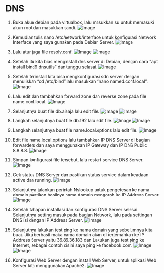 # DNS

1. Buka akun debian pada virtualbox, lalu masukkan su untuk memasuki akun root dan masukkan sandi. ![Image](1.png)

2. Kemudian tulis nano /etc/network/interface untuk konfigurasi Network Interface yang saya gunakan pada Debian Server. ![Image](2.png)
  
3. Lalu atur juga file resolv.conf. ![Image](3.png)
![Image](31.png)
4. Setelah itu kita bias menginstall dns server di Debian, dengan cara “apt install bind9 dnsutils” dan tunggu selasai. ![Image](4.png)

5. Setelah terinstall kita bisa mengkonfigurasi sdn server dengan menuliskan “cd /etc/bind” lalu masukkan “nano named.conf.local”. ![Image](5.png)

6. Lalu edit dan tambahkan forward zone dan reverse zone pada file name.conf.local. ![Image](6.png)

7. Selanjutnya buat file db.aiaaja lalu edit file. ![Image](7.png)
![Image](71.png)

8. Langkah selanjutnya buat file db.192 lalu edit file. ![Image](8.png)
![Image](81.png)

9. Langkah selanjutnya buat file name.local.options lalu edit file. ![Image](9.png)

10. Edit file name.local.options lalu tambahkan IP DNS Server di bagian forwarders dan saya menggunakan IP Gateway dan IP DNS Public 8.8.8.8. ![Image](10.png)

11. Simpan konfigurasi file tersebut, lalu restart service DNS Server. ![Image](11.png)

12. Cek status DNS Server dan pastikan status service dalam keadaan active dan running. ![Image](12.png)

13. Selanjutnya jalankan perintah Nslookup untuk pengetesan ke nama domain pastikan hasilnya nama domain mengarah ke IP Address Server. ![Image](13.png)
  
14. Setelah tahapan installasi dan konfigurasi DNS Server selesai. Selanjutnya setting masuk pada bagian Network, lalu pada settingan DNS isi dengan IP Address Server. ![Image](14.png)

15. Selanjutnya lakukan test ping ke nama domain yang sebelumnya kita buat. Jika berhasil maka nama domain akan di terjemahkan ke IP Address Server yaitu 36.86.36.183 dan Lakukan juga test ping ke Internet, sebagai contoh disini saya ping ke facebook.com. ![Image](15.png)
![Image](151.png)

16. Konfigurasi Web Server dengan install Web Server, untuk aplikasi Web Server kita menggunakan Apache2. ![Image](16.png)
